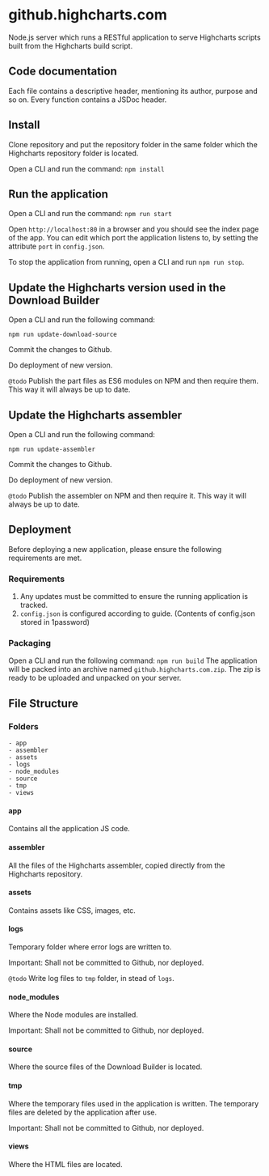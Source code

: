 # github.highcharts.com
Node.js server which runs a RESTful application to serve Highcharts scripts built from the Highcharts build script.

## Code documentation
Each file contains a descriptive header, mentioning its author, purpose and so on. Every function contains a JSDoc header.

## Install
Clone repository and put the repository folder in the same folder which the Highcharts repository folder is located.

Open a CLI and run the command: `npm install`

## Run the application
Open a CLI and run the command: `npm run start`

Open `http://localhost:80` in a browser and you should see the index page of the app.
You can edit which port the application listens to, by setting the attribute `port` in `config.json`.

To stop the application from running, open a CLI and run `npm run stop`.

## Update the Highcharts version used in the Download Builder
Open a CLI and run the following command:
```
npm run update-download-source
```
Commit the changes to Github.

Do deployment of new version.

`@todo` Publish the part files as ES6 modules on NPM and then require them. This way it will always be up to date.
## Update the Highcharts assembler
Open a CLI and run the following command:
```
npm run update-assembler
```
Commit the changes to Github.

Do deployment of new version.

`@todo` Publish the assembler on NPM and then require it. This way it will always be up to date.

## Deployment
Before deploying a new application, please ensure the following requirements are met.
### Requirements
1. Any updates must be committed to ensure the running application is tracked.
2. `config.json` is configured according to guide. (Contents of config.json stored in 1password)

### Packaging
Open a CLI and run the following command:
`npm run build`
The application will be packed into an archive named `github.highcharts.com.zip`. The zip is ready to be uploaded and unpacked on your server.

## File Structure
### Folders
```
- app
- assembler
- assets
- logs
- node_modules
- source
- tmp
- views
```

#### app
Contains all the application JS code.

#### assembler
All the files of the Highcharts assembler, copied directly from the Highcharts repository.

#### assets
Contains assets like CSS, images, etc.

#### logs
Temporary folder where error logs are written to.

Important: Shall not be committed to Github, nor deployed.

`@todo` Write log files to `tmp` folder, in stead of `logs`.
#### node_modules
Where the Node modules are installed.

Important: Shall not be committed to Github, nor deployed.

#### source
Where the source files of the Download Builder is located.

#### tmp
Where the temporary files used in the application is written. The temporary files are deleted by the application after use.

Important: Shall not be committed to Github, nor deployed.

#### views
Where the HTML files are located.

